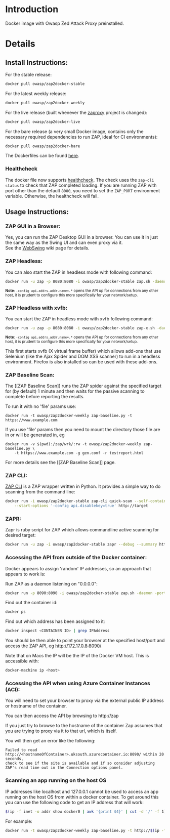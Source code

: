 # Introduction
Docker image with Owasp Zed Attack Proxy preinstalled.
# Details
## Install Instructions:
For the stable release:
```bash
docker pull owasp/zap2docker-stable
```
For the latest weekly release:
```bash
docker pull owasp/zap2docker-weekly
```
For the live release (built whenever the [zaproxy](https://github.com/zaproxy/zaproxy) project is changed):
```bash
docker pull owasp/zap2docker-live
```
For the bare release (a very small Docker image, contains only the necessary required dependencies to run ZAP, ideal for CI environments):
```bash
docker pull owasp/zap2docker-bare
```
The Dockerfiles can be found [here](https://github.com/zaproxy/zaproxy/tree/develop/docker).

### Healthcheck
The docker file now supports [healthcheck](https://docs.docker.com/engine/reference/builder/#healthcheck). The check uses the `zap-cli status` to check that ZAP completed loading. If you are running ZAP with port other than the default `8080`, you need to set the `ZAP_PORT` environment variable. Otherwise, the healthcheck will fail.

## Usage Instructions:
### ZAP GUI in a Browser:
Yes, you can run the ZAP Desktop GUI in a browser. You can use it in just the same way as the Swing UI and can even proxy via it.<br>
See the [WebSwing](WebSwing) wiki page for details.

### ZAP Headless:
You can also start the ZAP in headless mode with following command:
```bash
docker run -u zap -p 8080:8080 -i owasp/zap2docker-stable zap.sh -daemon -host 0.0.0.0 -port 8080 -config api.addrs.addr.name=.* -config api.addrs.addr.regex=true -config api.key=<api-key>
```
<sub>**Note**: `-config api.addrs.addr.name=.*` opens the API up for connections from any other host, it is prudent to configure this more specifically for your network/setup.</sub>

### ZAP Headless with xvfb:
You can start the ZAP in headless mode with xvfb following command:

```bash
docker run -u zap -p 8080:8080 -i owasp/zap2docker-stable zap-x.sh -daemon -host 0.0.0.0 -port 8080 -config api.addrs.addr.name=.* -config api.addrs.addr.regex=true
```
<sub>**Note**: `-config api.addrs.addr.name=.*` opens the API up for connections from any other host, it is prudent to configure this more specifically for your network/setup.</sub>

This first starts xvfb (X virtual frame buffer) which allows add-ons that use Selenium (like the Ajax Spider and DOM XSS scanner) to run in a headless environment. Firefox is also installed so can be used with these add-ons.

### ZAP Baseline Scan:
The [[ZAP Baseline Scan]] runs the ZAP spider against the specified target for (by default) 1 minute and then waits for the passive scanning to complete before reporting the results.

To run it with no 'file' params use:
```
docker run -t owasp/zap2docker-weekly zap-baseline.py -t https://www.example.com
```
If you use 'file' params then you need to mount the directory those file are in or will be generated in, eg
```
docker run -v $(pwd):/zap/wrk/:rw -t owasp/zap2docker-weekly zap-baseline.py \
    -t https://www.example.com -g gen.conf -r testreport.html
```

For more details see the [[ZAP Baseline Scan]] page.
### ZAP CLI:
[ZAP CLI](https://github.com/Grunny/zap-cli) is a ZAP wrapper written in Python. It provides a simple way to do scanning from the command line:

```bash
docker run -i owasp/zap2docker-stable zap-cli quick-scan --self-contained \
    --start-options '-config api.disablekey=true' http://target
```

### ZAPR:
Zapr is ruby script for ZAP which allows commandline active scanning for desired target:

```bash
docker run -u zap -i owasp/zap2docker-stable zapr --debug --summary http://target
```
### Accessing the API from outside of the Docker container:

Docker appears to assign 'random' IP addresses, so an approach that appears to work is:

Run ZAP as a daemon listening on "0.0.0.0":

```bash
docker run -p 8090:8090 -i owasp/zap2docker-stable zap.sh -daemon -port 8090 -host 0.0.0.0
```
Find out the container id:
```bash
docker ps
```
Find out which address has been assigned to it:
```bash
docker inspect <CONTAINER ID> | grep IPAddress
```
You should be then able to point your browser at the specified host/port and access the ZAP API, eg http://172.17.0.8:8090/

Note that on Macs the IP will be the IP of the Docker VM host.  This is accessible with:  
```bash
docker-machine ip <host>
```


### Accessing the API when using Azure Container Instances (ACI):

You will need to set your browser to proxy via the external public IP address or hostname of the container.

You can then access the API by browsing to http://zap


If you just try to browse to the hostname of the container Zap assumes that you are trying to proxy via it to that url, which is itself.

You will then get an error like the following:

	Failed to read http://<hostnameOfContainer>.uksouth.azurecontainer.io:8090/ within 20 seconds, 
	check to see if the site is available and if so consider adjusting ZAP's read time out in the Connection options panel.


### Scanning an app running on the host OS

IP addresses like localhost and 127.0.0.1 cannot be used to access an app running on the host OS from within a docker container.
To get around this you can use the following code to get an IP address that will work:
```bash
$(ip -f inet -o addr show docker0 | awk '{print $4}' | cut -d '/' -f 1)
```
For example:
```bash
docker run -t owasp/zap2docker-weekly zap-baseline.py -t http://$(ip -f inet -o addr show docker0 | awk '{print $4}' | cut -d '/' -f 1):10080
```